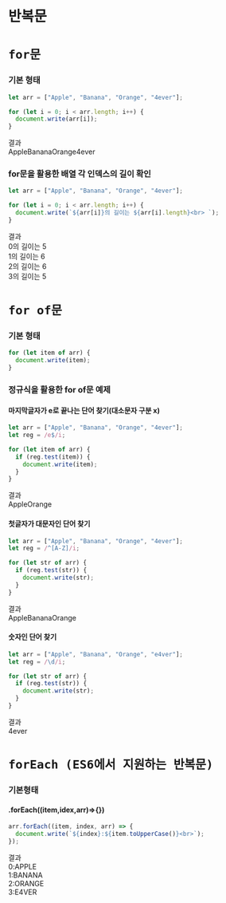 # 반복문

# `for문`

### 기본 형태

```js
let arr = ["Apple", "Banana", "Orange", "4ever"];

for (let i = 0; i < arr.length; i++) {
  document.write(arr[i]);
}
```

결과<br>
AppleBananaOrange4ever

### for문을 활용한 배열 각 인덱스의 길이 확인

```js
let arr = ["Apple", "Banana", "Orange", "4ever"];

for (let i = 0; i < arr.length; i++) {
  document.write(`${arr[i]}의 길이는 ${arr[i].length}<br> `);
}
```

결과<br>
0의 길이는 5<br>
1의 길이는 6<br>
2의 길이는 6<br>
3의 길이는 5<br>

# `for of문`

### 기본 형태

```js
for (let item of arr) {
  document.write(item);
}
```

### 정규식을 활용한 for of문 예제

#### 마지막글자가 e로 끝나는 단어 찾기(대소문자 구분 x)

```js
let arr = ["Apple", "Banana", "Orange", "4ever"];
let reg = /e$/i;

for (let item of arr) {
  if (reg.test(item)) {
    document.write(item);
  }
}
```

결과<br>
AppleOrange

#### 첫글자가 대문자인 단어 찾기

```js
let arr = ["Apple", "Banana", "Orange", "4ever"];
let reg = /^[A-Z]/i;

for (let str of arr) {
  if (reg.test(str)) {
    document.write(str);
  }
}
```

결과<br>
AppleBananaOrange

#### 숫자인 단어 찾기

```js
let arr = ["Apple", "Banana", "Orange", "e4ver"];
let reg = /\d/i;

for (let str of arr) {
  if (reg.test(str)) {
    document.write(str);
  }
}
```

결과 <br>
4ever

# `forEach (ES6에서 지원하는 반복문)`

### 기본형태

#### .forEach((item,idex,arr)=>{})<br>

```js
arr.forEach((item, index, arr) => {
  document.write(`${index}:${item.toUpperCase()}<br>`);
});
```

결과 <br>
0:APPLE<br>
1:BANANA<br>
2:ORANGE<br>
3:E4VER

